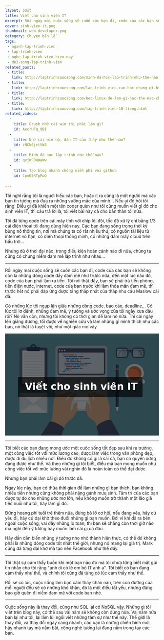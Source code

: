 ```yaml
---
layout: post
title: Viết cho sinh viên IT
excerpt: Rồi ngày mai cuộc sống sẽ cuốn các bạn đi, code của các bạn sẽ không còn là những dòng code đầy đam mê như trước nữa, mà code của bạn phải làm ra tiền. Tôi nói thật đấy, bạn sẽ phải trả tiền phòng, tiền điện nước, internet, code của bạn trước khi làm thỏa mãn đam mê, thì trước hết nó phải đáp ứng được tầng thấp nhất của tháp nhu cầu Maslow cái đã.
cover: sinh-vien-it.png
thumbnail: web-developer.png
category: Chuyện bên lề
tags:
 - nganh-lap-trinh-vien
 - lap-trinh-vien
 - nghe-lap-trinh-vien-hien-nay
 - doi-song-lap-trinh-vien
related_posts:
 - title:
   link: http://laptrinhcuocsong.com/minh-da-hoc-lap-trinh-nhu-the-nao.html
 - title:
   link: http://laptrinhcuocsong.com/lap-trinh-vien-can-hoc-nhung-gi.html
 - title:
   link: http://laptrinhcuocsong.com/hoc-linux-de-lam-gi-hoc-the-nao-cho-hieu-qua.html
 - title:
   link: http://laptrinhcuocsong.com/lap-trinh-vien-10-tieng.html
related_videos:
  -
    title: Crush nhờ cài win thì phải làm gì? 
    id: AecrHFq_9BI
  -
    title: Nhờ cài win hộ, dân IT cảm thấy như thế nào? 
    id: zNCk6jctVW8
  -
    title: Mình đã học lập trình như thế nào?
    id: qvjWF0HWeWw
  -
    title: Tạo blog nhanh chóng miễn phí với github
    id: CpmE5RTpPwQ

---
```


Tôi nghĩ rằng tôi là người hiểu các bạn, hoặc ít ra cũng là một người mà các bạn tin tưởng mà đưa ra những vướng mắc của mình... Nếu ai đó hỏi tôi rằng: Điều gì đã khiến một tên coder quèn như tôi cũng muốn viết gì đó cho sinh viên IT, thì câu trả lời là, tôi viết bài này cả cho bản thân tôi nữa.

Tôi đã từng code trên cái máy tính với chip lõi đôi, tốc độ xử lý chỉ bằng 1/3 cái điện thoại tôi đang dùng hiện nay. Các bạn đang sống trong thời kỳ bùng nổ thông tin, nơi mà chúng ta có rất nhiều thứ, có nguồn tài liệu từ internet vô hạn, có điện thoại thông minh, có những đám mây cloud trên bầu trời... 

Nhưng dù ở thời đại nào, trong điều kiện hoàn cảnh nào đi nữa, chúng ta cũng có chung niềm đam mê lập trình như nhau...

-----

Rồi ngày mai cuộc sống sẽ cuốn các bạn đi, code của các bạn sẽ không còn là những dòng code đầy đam mê như trước nữa, đến một lúc nào đó, code của bạn phải làm ra tiền. Tôi nói thật đấy, bạn sẽ phải trả tiền phòng, tiền điện nước, internet, code của bạn trước khi làm thỏa mãn đam mê, thì trước hết nó phải đáp ứng được tầng thấp nhất của tháp nhu cầu Maslow cái đã.

Có những lúc tôi ngụp lặn giữa những dòng code, báo cáo,  deadline... Có lúc tôi lơ đễnh, những đam mê, ý tưởng và ước vọng của tôi ngày xưa đâu rồi? Nó vẫn còn, nhưng tôi không có thời gian để làm nó nữa. Thì cái ngày lên giảng đường, tối được về nghiên cứu và làm những gì mình thích như các bạn, nó thật là tuyệt vời, như một giấc mơ vậy.

![sinh vien it](images/sinh-vien-it.png)

-----

Tôi biết các bạn đang mong ước một cuộc sống tốt đẹp sau khi ra trường, một công việc tốt với mức lương cao, được làm việc trong văn phòng đẹp, được đi du lịch nhiều nơi. Điều đó không có gì là sai cả, bạn có quyền xứng đáng được như thế. Và theo những gì tôi biết, điều mà bạn mong muốn như công việc tốt với mức lương vài nghìn đô là hoàn toàn có thể đạt được.

Nhưng bạn phải làm cái gì đó trước đã.

Ngay lúc này, bạn có thừa thời gian để làm những gì bạn thích, bạn không nhiều tiền nhưng cũng không phải nặng gánh mưu sinh. Tâm trí của các bạn được tự do cho những ước mơ lớn, nếu không muốn trở thành một lão già tiếc nuối như tôi, hãy làm gì đó.

Đừng hoang phí tuổi trẻ thêm nữa, đừng bỏ lỡ cơ hội, nếu đang yêu, hãy cứ yêu đi, hãy cứ dại khờ theo đuổi những gì bạn muốn. Bởi vì khi đã ra bên ngoài cuộc sống, vai đầy những lo toan, thì bạn sẽ chẳng còn thời giờ nào mà nghĩ đến ý tưởng hay muốn làm cái gì cả đâu.

Hãy dần dần biến những ý tưởng nho nhỏ thành hiện thực, có thể đó không phải là những dòng code tốt nhất thế giới, nhưng nó mang lại giá trị. Mark cũng đã từng dại khờ mà tạo nên Facebook như thế đấy.

-----

Tôi thật sự cảm thấy buồn khi một bạn nào đó mà tôi chưa từng biết mặt gửi tin nhắn cho tôi rằng "anh ơi có lẽ em bỏ IT anh ạ". Tôi biết có bạn đang cảm thấy như thế, và chính tôi cũng đã từng có lúc cảm thấy như thế.

Rồi sẽ có lúc, cuộc sống làm bạn cảm thấy chán nản, trên con đường của mỗi người đều sẽ có những khó khăn, đó là một điều tất yếu, nhưng đừng bao giờ quên đi niềm đam mê với code bạn nhé.

-----

Cuộc sống này là thay đổi, cũng như SQL lại có NoSQL vậy. Những gì tôi viết trên blog này, có thể sau vài năm sẽ không còn đúng nữa. Vài năm nữa bạn lại như tôi, lại lầm lũi ngồi viết những tâm sự như thế này. Thế giới là thay đổi, và thay đổi ngày càng nhanh, các bạn là những chiến binh mới, hãy nhanh tay mà nắm bắt, công nghệ tương lai đang nằm trong tay các bạn.
